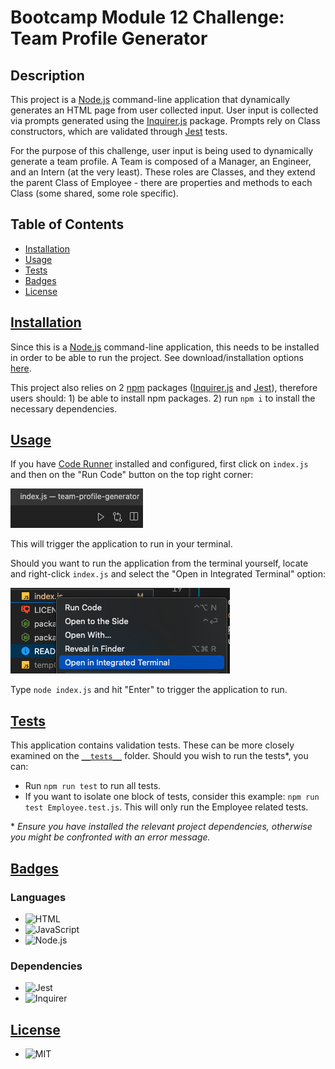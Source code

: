 # Bootcamp Module 12 Challenge: Team Profile Generator

## Description

This project is a [Node.js](https://nodejs.org/en/docs/) command-line application that dynamically generates an HTML page from user collected input. User input is collected via prompts generated using the [Inquirer.js](https://github.com/SBoudrias/Inquirer.js#readme) package. Prompts rely on Class constructors, which are validated through [Jest](https://jestjs.io/docs/getting-started) tests.

For the purpose of this challenge, user input is being used to dynamically generate a team profile. A Team is composed of a Manager, an Engineer, and an Intern (at the very least). These roles are Classes, and they extend the parent Class of Employee - there are properties and methods to each Class (some shared, some role specific).

## Table of Contents

- [Installation](#installation)
- [Usage](#usage)
- [Tests](#tests)
- [Badges](#badges)
- [License](#license)

## [Installation](#installation)

Since this is a [Node.js](https://nodejs.org/en/docs/) command-line application, this needs to be installed in order to be able to run the project. See download/installation options [here](https://nodejs.org/en/download/).

This project also relies on 2 [npm](https://docs.npmjs.com/) packages ([Inquirer.js](https://www.npmjs.com/package/inquirer) and [Jest](https://www.npmjs.com/package/jest)), therefore users should: 1) be able to install npm packages. 2) run `npm i` to install the necessary dependencies.

## [Usage](#usage)

If you have [Code Runner](https://marketplace.visualstudio.com/items?itemName=formulahendry.code-runner) installed and configured, first click on `index.js` and then on the "Run Code" button on the top right corner:

![run-code](./screenshots/run-code.png)

This will trigger the application to run in your terminal.

Should you want to run the application from the terminal yourself, locate and right-click `index.js` and select the "Open in Integrated Terminal" option:

![open-in-terminal](./screenshots/open-in-terminal.png)

Type `node index.js` and hit "Enter" to trigger the application to run.

## [Tests](#tests)

This application contains validation tests. These can be more closely examined on the [`__tests__`](./__tests__/) folder. Should you wish to run the tests\*, you can:

- Run `npm run test` to run all tests.
- If you want to isolate one block of tests, consider this example: `npm run test Employee.test.js`. This will only run the Employee related tests.

\* _Ensure you have installed the relevant project dependencies, otherwise you might be confronted with an error message._

## [Badges](#badges)

### Languages

- ![HTML](https://img.shields.io/badge/language-HTML-blue)
- ![JavaScript](https://img.shields.io/badge/language-Javascript-yellow)
- ![Node.js](https://img.shields.io/badge/language-Node.js-green)

### Dependencies

- ![Jest](https://img.shields.io/badge/dependencies-Jest-green)
- ![Inquirer](https://img.shields.io/badge/dependencies-Inquirer-red)

## [License](#license)

- ![MIT](https://img.shields.io/badge/license-MIT-blue)
